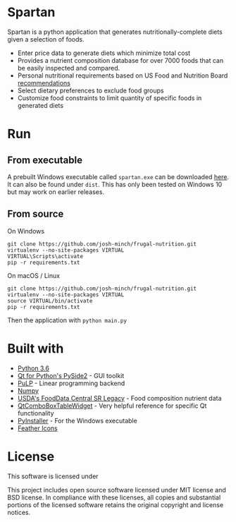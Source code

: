 # Spartan
Spartan is a python application that generates nutritionally-complete diets given a selection of foods.
* Enter price data to generate diets which minimize total cost
* Provides a nutrient composition database for over 7000 foods that can be easily inspected and compared.
* Personal nutritional requirements based on US Food and Nutrition Board [recommendations](https://ods.od.nih.gov/Health_Information/Dietary_Reference_Intakes.aspx)
* Select dietary preferences to exclude food groups
* Customize food constraints to limit quantity of specific foods in generated diets

# Run
## From executable
A prebuilt Windows executable called `spartan.exe` can be downloaded [here](). It can also be found under `dist`. This has only been tested on Windows 10 but may work on earlier releases.

## From source
On Windows
```
git clone https://github.com/josh-minch/frugal-nutrition.git
virtualenv --no-site-packages VIRTUAL
VIRTUAL\Scripts\activate
pip -r requirements.txt
```
On macOS / Linux
```
git clone https://github.com/josh-minch/frugal-nutrition.git
virtualenv --no-site-packages VIRTUAL
source VIRTUAL/bin/activate
pip -r requirements.txt

```
Then the application with `python main.py`

# Built with
* [Python 3.6](https://www.python.org/downloads/)
* [Qt for Python's PySide2](https://www.qt.io/qt-for-python/) - GUI toolkit
* [PuLP](http://coin-or.github.io/pulp/) - Linear programming backend
* [Numpy](https://numpy.org/)
* [USDA's FoodData Central SR Legacy](https://fdc.nal.usda.gov/) - Food composition nutrient data
* [QtComboBoxTableWidget](https://github.com/pierrebai/QtComboBoxTableWidget) - Very helpful reference for specific Qt functionality
* [PyInstaller](https://www.pyinstaller.org/) - For the Windows executable
* [Feather Icons](https://feathericons.com/)

# License
This software is licensed under

This project includes open source software licensed under MIT license and BSD license. In compliance with these licenses, all copies and substantial portions of the licensed software retains the original copyright and license notices.